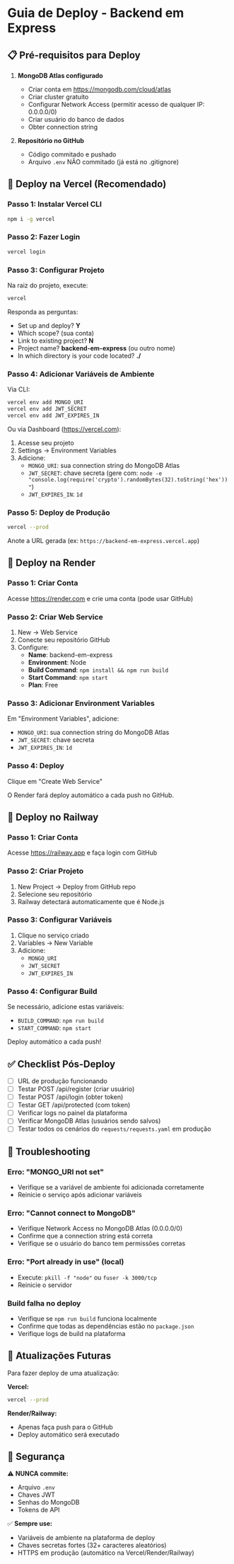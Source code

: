 # Guia de Deploy - Backend em Express

## 📋 Pré-requisitos para Deploy

1. **MongoDB Atlas configurado**
   - Criar conta em https://mongodb.com/cloud/atlas
   - Criar cluster gratuito
   - Configurar Network Access (permitir acesso de qualquer IP: 0.0.0.0/0)
   - Criar usuário do banco de dados
   - Obter connection string

2. **Repositório no GitHub**
   - Código commitado e pushado
   - Arquivo `.env` NÃO commitado (já está no .gitignore)

## 🚀 Deploy na Vercel (Recomendado)

### Passo 1: Instalar Vercel CLI
```bash
npm i -g vercel
```

### Passo 2: Fazer Login
```bash
vercel login
```

### Passo 3: Configurar Projeto
Na raiz do projeto, execute:
```bash
vercel
```

Responda as perguntas:
- Set up and deploy? **Y**
- Which scope? (sua conta)
- Link to existing project? **N**
- Project name? **backend-em-express** (ou outro nome)
- In which directory is your code located? **./**

### Passo 4: Adicionar Variáveis de Ambiente

Via CLI:
```bash
vercel env add MONGO_URI
vercel env add JWT_SECRET
vercel env add JWT_EXPIRES_IN
```

Ou via Dashboard (https://vercel.com):
1. Acesse seu projeto
2. Settings → Environment Variables
3. Adicione:
   - `MONGO_URI`: sua connection string do MongoDB Atlas
   - `JWT_SECRET`: chave secreta (gere com: `node -e "console.log(require('crypto').randomBytes(32).toString('hex'))"`)
   - `JWT_EXPIRES_IN`: `1d`

### Passo 5: Deploy de Produção
```bash
vercel --prod
```

Anote a URL gerada (ex: `https://backend-em-express.vercel.app`)

## 🔄 Deploy na Render

### Passo 1: Criar Conta
Acesse https://render.com e crie uma conta (pode usar GitHub)

### Passo 2: Criar Web Service
1. New → Web Service
2. Conecte seu repositório GitHub
3. Configure:
   - **Name**: backend-em-express
   - **Environment**: Node
   - **Build Command**: `npm install && npm run build`
   - **Start Command**: `npm start`
   - **Plan**: Free

### Passo 3: Adicionar Environment Variables
Em "Environment Variables", adicione:
- `MONGO_URI`: sua connection string do MongoDB Atlas
- `JWT_SECRET`: chave secreta
- `JWT_EXPIRES_IN`: `1d`

### Passo 4: Deploy
Clique em "Create Web Service"

O Render fará deploy automático a cada push no GitHub.

## 🚂 Deploy no Railway

### Passo 1: Criar Conta
Acesse https://railway.app e faça login com GitHub

### Passo 2: Criar Projeto
1. New Project → Deploy from GitHub repo
2. Selecione seu repositório
3. Railway detectará automaticamente que é Node.js

### Passo 3: Configurar Variáveis
1. Clique no serviço criado
2. Variables → New Variable
3. Adicione:
   - `MONGO_URI`
   - `JWT_SECRET`
   - `JWT_EXPIRES_IN`

### Passo 4: Configurar Build
Se necessário, adicione estas variáveis:
- `BUILD_COMMAND`: `npm run build`
- `START_COMMAND`: `npm start`

Deploy automático a cada push!

## ✅ Checklist Pós-Deploy

- [ ] URL de produção funcionando
- [ ] Testar POST /api/register (criar usuário)
- [ ] Testar POST /api/login (obter token)
- [ ] Testar GET /api/protected (com token)
- [ ] Verificar logs no painel da plataforma
- [ ] Verificar MongoDB Atlas (usuários sendo salvos)
- [ ] Testar todos os cenários do `requests/requests.yaml` em produção

## 🐛 Troubleshooting

### Erro: "MONGO_URI not set"
- Verifique se a variável de ambiente foi adicionada corretamente
- Reinicie o serviço após adicionar variáveis

### Erro: "Cannot connect to MongoDB"
- Verifique Network Access no MongoDB Atlas (0.0.0.0/0)
- Confirme que a connection string está correta
- Verifique se o usuário do banco tem permissões corretas

### Erro: "Port already in use" (local)
- Execute: `pkill -f "node"` ou `fuser -k 3000/tcp`
- Reinicie o servidor

### Build falha no deploy
- Verifique se `npm run build` funciona localmente
- Confirme que todas as dependências estão no `package.json`
- Verifique logs de build na plataforma

## 📝 Atualizações Futuras

Para fazer deploy de uma atualização:

**Vercel:**
```bash
vercel --prod
```

**Render/Railway:**
- Apenas faça push para o GitHub
- Deploy automático será executado

## 🔐 Segurança

⚠️ **NUNCA commite:**
- Arquivo `.env`
- Chaves JWT
- Senhas do MongoDB
- Tokens de API

✅ **Sempre use:**
- Variáveis de ambiente na plataforma de deploy
- Chaves secretas fortes (32+ caracteres aleatórios)
- HTTPS em produção (automático na Vercel/Render/Railway)

